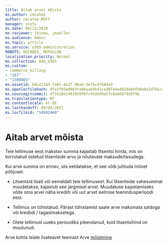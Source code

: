 ```yaml
---
title: Aitab arvet mõista
ms.author: cmcatee
author: cmcatee-MSFT
manager: scotv
ms.date: 04/21/2020
ms.reviewer: jkinma, jmueller
ms.audience: Admin
ms.topic: article
ms.service: o365-administration
ROBOTS: NOINDEX, NOFOLLOW
localization_priority: Normal
ms.collection: Adm_O365
ms.custom:
- commerce_billing
- "267"
- "1500005"
ms.assetid: bdcd1344-7a01-4a3f-90ad-3e7bc0f684a9
ms.openlocfilehash: dfa1f65e8983fa06aad4b41ca387a4a4020e64fb0a8e2d7b1cce54e1ba4d07e8
ms.sourcegitcommit: d71b18e1403859fbfc45ddd9a57c8ab68f4d9f96
ms.translationtype: MT
ms.contentlocale: et-EE
ms.lasthandoff: 08/06/2021
ms.locfileid: "54502460"
---
```

# <a name="help-understanding-your-bill"></a>Aitab arvet mõista

Teie tellimuse eest makstav summa kajastab litsentsi hinda, mis on korrutatud ostetud litsentside arvu ja nõutavate maksude/tasudega.
  
Kui arve summa on erinev, siis eeldatakse, et see võib juhtuda mõnel põhjusel.
  
- Litsentsid lisati või eemaldati teie tellimusest. Kui litsentside vahesummat muudetakse, kajastub see järgmisel arvel. Muudatuse kajastamiseks võite oma arvel näha krediiti või uut arvet eelmise teenindusperioodi eest.

- Tellimus on tühistatud. Pärast tühistamist saate arve maksmata saldoga või krediidi / tagasimaksetega.

- Olete tellimust uueks perioodiks pikendanud, kuid litsentsihind on muutunud.

Arve kohta leiate lisateavet teemast Arve [mõistmine](/microsoft-365/commerce/billing-and-payments/understand-your-invoice2)